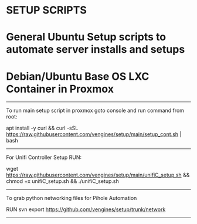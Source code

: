 # SETUP SCRIPTS
# General Ubuntu Setup scripts to automate server installs and setups
# Debian/Ubuntu Base OS LXC Container in Proxmox
-------------------------------------------------------------------------------
To run main setup script in proxmox goto console and run command from root:

apt install -y curl && curl -sSL https://raw.githubusercontent.com/vengines/setup/main/setup_cont.sh | bash

-------------------------------------------------------------------------------

For Unifi Controller Setup RUN:

wget https://raw.githubusercontent.com/vengines/setup/main/unifiC_setup.sh && chmod +x unifiC_setup.sh && ./unifiC_setup.sh

-------------------------------------------------------------------------------

To grab python networking files for Pihole Automation 

RUN svn export https://github.com/vengines/setup/trunk/network

-------------------------------------------------------------------------------
